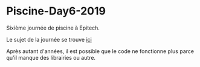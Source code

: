 # Piscine-Day6-2019

Sixième journée de piscine à Epitech.

Le sujet de la journée se trouve [ici](B-CPE-100_Day06.pdf)

Après autant d'années, il est possible que le code ne fonctionne plus parce qu'il manque des librairies ou autre.
